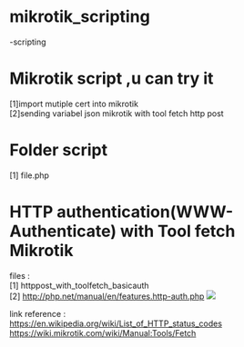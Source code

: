 # mikrotik_scripting
-scripting
# Mikrotik script ,u can try it

[1]import mutiple cert  into mikrotik 
<br/>
[2]sending variabel json mikrotik with tool fetch http post

# Folder script 
[1] file.php 

# HTTP authentication(WWW-Authenticate) with Tool fetch Mikrotik 
files : 
<br/>
[1] httppost_with_toolfetch_basicauth
<br/>
[2] http://php.net/manual/en/features.http-auth.php
<img src="https://github.com/mqnoy/mikrotik_scripting/blob/master/basic-auth-mtr.jpg"/>






link reference :
<br/>
https://en.wikipedia.org/wiki/List_of_HTTP_status_codes
<br/>
https://wiki.mikrotik.com/wiki/Manual:Tools/Fetch
